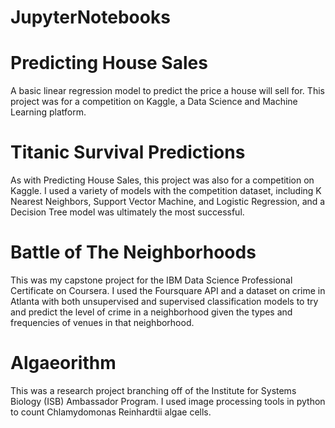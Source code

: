 # JupyterNotebooks
<h1>Predicting House Sales</h1>
A basic linear regression model to predict the price a house will sell for. This project was for a competition on Kaggle, a Data Science and Machine Learning platform.
<h1>Titanic Survival Predictions</h1>
As with Predicting House Sales, this project was also for a competition on Kaggle. I used a variety of models with the competition dataset, including K Nearest Neighbors, Support Vector Machine, and Logistic Regression, and a Decision Tree model was ultimately the most successful. 
<h1>Battle of The Neighborhoods</h1>
This was my capstone project for the IBM Data Science Professional Certificate on Coursera. I used the Foursquare API and a dataset on crime in Atlanta with both unsupervised and supervised classification models to try and predict the level of crime in a neighborhood given the types and frequencies of venues in that neighborhood.
<h1>Algaeorithm</h1>
This was a research project branching off of the Institute for Systems Biology (ISB) Ambassador Program. I used image processing tools in python to count Chlamydomonas Reinhardtii algae cells.
